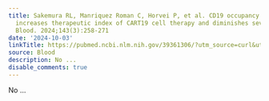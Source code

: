 ```yaml
---
title: Sakemura RL, Manriquez Roman C, Horvei P, et al. CD19 occupancy with tafasitamab
  increases therapeutic index of CART19 cell therapy and diminishes severity of CRS.
  Blood. 2024;143(3):258-271
date: '2024-10-03'
linkTitle: https://pubmed.ncbi.nlm.nih.gov/39361306/?utm_source=curl&utm_medium=rss&utm_campaign=journals&utm_content=7603509&fc=None&ff=20241003195203&v=2.18.0.post9+e462414
source: Blood
description: No ...
disable_comments: true
---
```

No ...